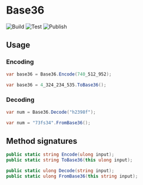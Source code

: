 # Base36

![Build](https://github.com/Atulin/Base36/workflows/Build/badge.svg)
![Test](https://github.com/Atulin/Base36/workflows/Test/badge.svg)
![Publish](https://github.com/Atulin/Base36/workflows/Publish/badge.svg)

## Usage

### Encoding

```cs
var base36 = Base36.Encode(740_512_952);
```

```cs
var base36 = 4_324_234_535.ToBase36();
```

### Decoding

```cs
var num = Base36.Decode("h2398f");
```

```cs
var num = "73fs34".FromBase36();
```

## Method signatures

```cs
public static string Encode(ulong input);
public static string ToBase36(this ulong input);

public static ulong Decode(string input);
public static ulong FromBase36(this string input);
```